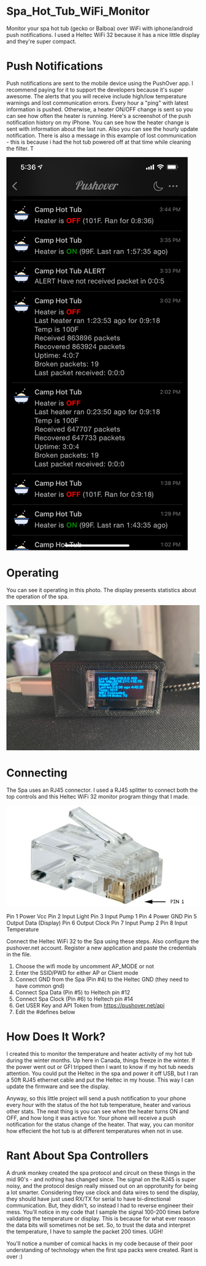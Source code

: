 # Spa_Hot_Tub_WiFi_Monitor
Monitor your spa hot tub (gecko or Balboa) over WiFi with iphone/android push notifications. I used a Heltec WiFi 32 because it has a nice little display and they're super compact. 

# Push Notifications

Push notifications are sent to the mobile device using the PushOver app. I recommend paying for it to support the developers because it's super awesome. The alerts that you will receive include high/low temperature warnings and lost communication errors. Every hour a "ping" with latest information is pushed. Otherwise, a heater ON/OFF change is sent so you can see how often the heater is running. Here's a screenshot of the push notification history on my iPhone. You can see how the heater change is sent with information about the last run. Also you can see the hourly update notification. There is also a message in this example of lost communication - this is because i had the hot tub powered off at that time while cleaning the filter. T

![Push notification example](https://github.com/DJSures/Spa_Hot_Tub_WiFi_Monitor/blob/main/Images/IMG_7088.PNG?raw=true)

# Operating

You can see it operating in this photo. The display presents statistics about the operation of the spa.

![Operating in 3d printed case](https://github.com/DJSures/Spa_Hot_Tub_WiFi_Monitor/blob/main/Images/IMG_7089.jpg?raw=true)

# Connecting

The Spa uses an RJ45 connector. I used a RJ45 splitter to connect both the top controls and this Heltec WiFi 32 monitor program thingy that I made.

![RJ45 connector](https://raw.githubusercontent.com/DJSures/Spa_Hot_Tub_WiFi_Monitor/main/Images/rj45.jpg)

Pin 1	Power	Vcc
Pin 2	Input	Light
Pin 3	Input	Pump 1
Pin 4	Power	GND
Pin 5	Output	Data (Display)
Pin 6	Output	Clock
Pin 7	Input	Pump 2
Pin 8	Input	Temperature

Connect the Heltec WiFi 32 to the Spa using these steps. Also configure the pushover.net account. Register a new application and paste the credentials in the file.

   1) Choose the wifi mode by uncomment AP_MODE or not
   2) Enter the SSID/PWD for either AP or Client mode
   3) Connect GND from the Spa (Pin #4) to the Heltec GND (they need to have common gnd)
   4) Connect Spa Data (Pin #5) to Heltech pin #12
   5) Connect Spa Clock (Pin #6) to Heltech pin #14
   6) Get USER Key and API Token from https://pushover.net/api
   7) Edit the #defines below

# How Does It Work?

I created this to monitor the temperature and heater activity of my hot tub during the winter months. Up here in Canada, things freeze in the winter. If the power went out or GFI tripped then I want to know if my hot tub needs attention. You could put the Heltec in the spa and power it off USB, but I ran a 50ft RJ45 ethernet cable and put the Heltec in my house. This way I can update the firmware and see the display. 

Anyway, so this little project will send a push notification to your phone every hour with the status of the hot tub temperature, heater and various other stats. The neat thing is you can see when the heater turns ON and OFF, and how long it was active for. Your phone will receive a push notification for the status change of the heater. That way, you can monitor how effecient the hot tub is at different temperatures when not in use. 

# Rant About Spa Controllers

A drunk monkey created the spa protocol and circuit on these things in the mid 90's - and nothing has changed since. The signal on the RJ45 is super noisy, and the protocol design really missed out on an opprotunity for being a lot smarter. Considering they use clock and data wires to send the display, they should have just used RX/TX for serial to have bi-directional communication. But, they didn't, so instead I had to reverse engineer their mess. You'll notice in my code that I sample the signal 100-200 times before validating the temperature or display. This is because for what ever reason the data bits will sometimes not be set. So, to trust the data and interpret the temperature, I have to sample the packet 200 times. UGH!

You'll notice a number of comical hacks in my code because of their poor understanding of technology when the first spa packs were created. Rant is over :)
